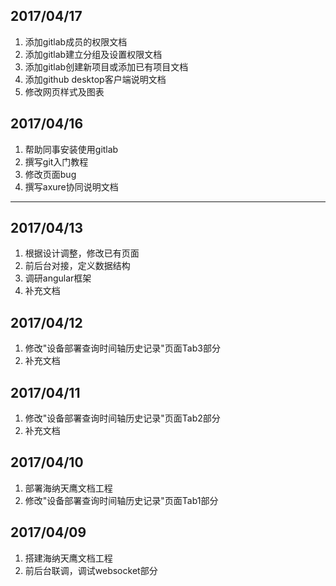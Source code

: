 ## 2017/04/17
1. 添加gitlab成员的权限文档
2. 添加gitlab建立分组及设置权限文档
3. 添加gitlab创建新项目或添加已有项目文档
4. 添加github desktop客户端说明文档
5. 修改网页样式及图表

## 2017/04/16
1. 帮助同事安装使用gitlab
2. 撰写git入门教程
3. 修改页面bug
4. 撰写axure协同说明文档

***

## 2017/04/13
1. 根据设计调整，修改已有页面
2. 前后台对接，定义数据结构
3. 调研angular框架
4. 补充文档

## 2017/04/12
1. 修改"设备部署查询时间轴历史记录"页面Tab3部分
2. 补充文档

## 2017/04/11
1. 修改"设备部署查询时间轴历史记录"页面Tab2部分
2. 补充文档

## 2017/04/10
1. 部署海纳天鹰文档工程
2. 修改"设备部署查询时间轴历史记录"页面Tab1部分

## 2017/04/09
1. 搭建海纳天鹰文档工程  
2. 前后台联调，调试websocket部分


